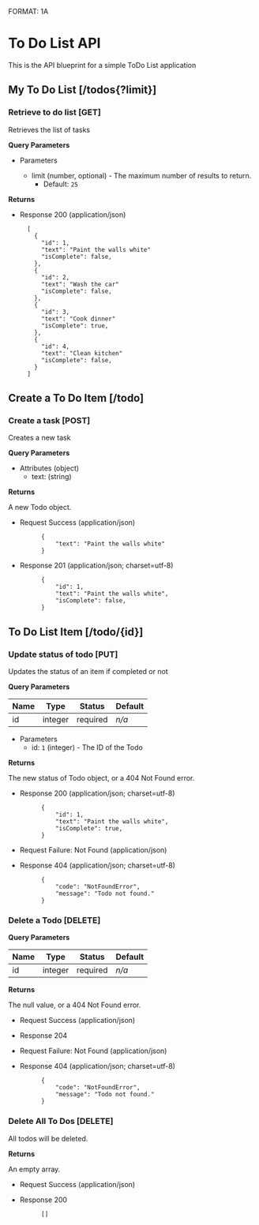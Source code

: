 FORMAT: 1A

# To Do List API
This is the API blueprint for a simple ToDo List application

## My To Do List [/todos{?limit}]

### Retrieve to do list [GET]
Retrieves the list of tasks

**Query Parameters**

+ Parameters

    + limit (number, optional) - The maximum number of results to return.
        + Default: `25`

**Returns**

+ Response 200 (application/json)

        [
          {
            "id": 1,
            "text": "Paint the walls white"
            "isComplete": false,
          },
          {
            "id": 2,
            "text": "Wash the car"
            "isComplete": false,
          },
          {
            "id": 3,
            "text": "Cook dinner"
            "isComplete": true,
          },
          {
            "id": 4,
            "text": "Clean kitchen"
            "isComplete": false,
          }
        ]

## Create a To Do Item [/todo]

### Create a task [POST]
Creates a new task

**Query Parameters**

+ Attributes (object)
    + text: (string)

**Returns**

A new Todo object.

+ Request Success (application/json)

            {
                "text": "Paint the walls white"
            }

+ Response 201 (application/json; charset=utf-8)

            {
                "id": 1,
                "text": "Paint the walls white",
                "isComplete": false,
            }

## To Do List Item [/todo/{id}]

### Update status of todo [PUT]
Updates the status of an item if completed or not

**Query Parameters**

Name | Type    | Status   | Default
---- | ------- | -------- | -------
id   | integer | required | *n/a*

+ Parameters
    + id: `1` (integer) - The ID of the Todo

**Returns**

The new status of Todo object, or a 404 Not Found error.

+ Response 200 (application/json; charset=utf-8)

            {
                "id": 1,
                "text": "Paint the walls white",
                "isComplete": true,
            }

+ Request Failure: Not Found (application/json)

+ Response 404 (application/json; charset=utf-8)

            {
                "code": "NotFoundError",
                "message": "Todo not found."
            }

### Delete a Todo [DELETE]

**Query Parameters**

Name | Type    | Status   | Default
---- | ------- | -------- | -------
id   | integer | required | *n/a*

**Returns**

The null value, or a 404 Not Found error.

+ Request Success (application/json)

+ Response 204

+ Request Failure: Not Found (application/json)

+ Response 404 (application/json; charset=utf-8)

            {
                "code": "NotFoundError",
                "message": "Todo not found."
            }

### Delete All To Dos [DELETE]

All todos will be deleted.

**Returns**

An empty array.

+ Request Success (application/json)

+ Response 200

            []
